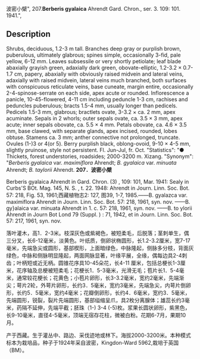 波密小檗",
207.**Berberis gyalaica** Ahrendt Gard. Chron., ser. 3. 109: 101. 1941.",

## Description
Shrubs, deciduous, 1.2-3 m tall. Branches deep gray or purplish brown, puberulous, ultimately glabrous; spines simple, occasionally 3-fid, pale yellow, 6-12 mm. Leaves subsessile or very shortly petiolate; leaf blade abaxially grayish green, adaxially dark green, obovate-elliptic, 1.2-3.2 × 0.7-1.7 cm, papery, abaxially with obviously raised midvein and lateral veins, adaxially with raised midvein, lateral veins much branched, both surfaces with conspicuous reticulate veins, base cuneate, margin entire, occasionally 2-4-spinose-serrate on each side, apex acute or rounded. Inflorescence a panicle, 10-45-flowered, 4-11 cm including peduncle 1-3 cm, rachises and peduncles puberulous; bracts 1.5-4 mm, usually longer than pedicels. Pedicels 1.5-3 mm, glabrous; bractlets ovate, 3-3.2 × ca. 2 mm, apex acuminate. Sepals in 2 whorls; outer sepals ovate, ca. 3.5 × 3 mm, apex acute; inner sepals obovate, ca. 5.5 × 4 mm. Petals obovate, ca. 4.6 × 3.5 mm, base clawed, with separate glands, apex incised, rounded, lobes obtuse. Stamens ca. 3 mm; anther connective not prolonged, truncate. Ovules (1-)3 or 4(or 5). Berry purplish black, oblong-ovoid, 9-10 × 4-5 mm, slightly pruinose, style not persistent. Fl. Jun-Jul, fr. Oct.
  "Statistics": "● Thickets, forest understories, roadsides; 2000-3200 m. Xizang.
  "Synonym": "*Berberis gyalaica* var. *maximiflora* Ahrendt; *B. gyalaica* var. *minuata* Ahrendt; *B. taylorii* Ahrendt.
**207．波密小檗**

Berberis gyalaica Ahrendt in Gard. Chron. (3) , 109: 101, Mar. 1941: Sealy in Curbs'S BOt. Mag. 145, N. S. , t. 22. 1948: Ahrendt in Journ. Linn. Soc. Bot. 57: 218, Fig. 53, 1961;西藏植物志2: 127, 图39, 1-7, 1985.——B. gyalazca var. maximiflora Ahrendt in Journ. Linn. Soc. Bot. 57: 218, 1961, syn. nov. ——B. gy}alaica var. minuata Ahrendt in 1. c. 57: 218, 1961, syn. nov. ——B. to ylorii Ahrendt in Journ Bot Lond 79 (Suppl. ) : 71, 1942, et in Journ. Linn. Soc. Bot. 57: 217, 1961, syn. nov.

落叶灌木，高1．2-3米。枝深灰色或紫褐色，被短柔毛，后脱落；茎刺单生，偶三分叉，长6-12毫米，淡黄色。叶纸质，倒卵状椭圆形，长1.2-3.2厘米，宽7-17毫米，先端急尖或圆形，基部楔形，上面暗绿色，中脉隆起，侧脉多分枝，背面灰绿色，中脉和侧脉明显隆起，两面网脉显著，叶缘平展，全缘，偶每边具2-4刺齿；叶柄短或近无柄。圆锥花序具10-45朵花，长4-11 厘米，包括总梗长1-3厘米，花序轴及总梗被短柔毛；花梗长1．5-3毫米，光滑无毛；苞片长1．5-4毫米，通常较花梗长；花黄色；小苞片卵形，长3-3.2毫米，宽约2毫米，先端渐尖；萼片2轮，外萼片卵形，长约3．5毫米，宽约3毫米，先端急尖，内萼片倒卵形，长约5．5毫米，宽约4毫米；花瓣倒卵形，长约4．6毫米，宽约3．5毫米，先端圆形，锐裂，裂片先端圆形，基部缢缩呈爪，具2枚分离腺体；雄蕊长约3毫米，药隔不延伸，先端平截；胚珠（1-) 3-4 (-5)枚。浆果长圆状卵形，紫黑色，长9-10毫米，直径4-5毫米，顶端无宿存花柱，微被白粉。花期6-7月，果期10月。

产于西藏。生于灌丛中、路边、采伐迹地或林下。海拔2000-3200米。本种模式标本为栽培品，种子于1924年采自波密，Kingdon-Ward 5962,栽培于英国（BM）。
